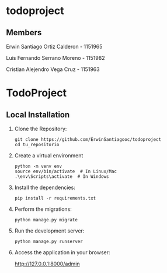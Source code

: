 # todoproject

## Members

Erwin Santiago Ortiz Calderon - 1151965

Luis Fernando Serrano Moreno  - 1151982

Cristian Alejendro Vega Cruz  - 1151963

# TodoProject

## Local Installation

1. Clone the Repository:

    ```
    git clone https://github.com/ErwinSantiagooc/todoproject
    cd tu_repositorio

2. Create a virtual environment

    ```
    python -m venv env
    source env/bin/activate  # In Linux/Mac
    .\env\Scripts\activate  # In Windows

3. Install the dependencies:

    ```
    pip install -r requirements.txt

4. Perform the migrations:

    ```
    python manage.py migrate

5. Run the development server:

    ```
    python manage.py runserver

6. Access the application in your browser:


    http://127.0.0.1:8000/admin


